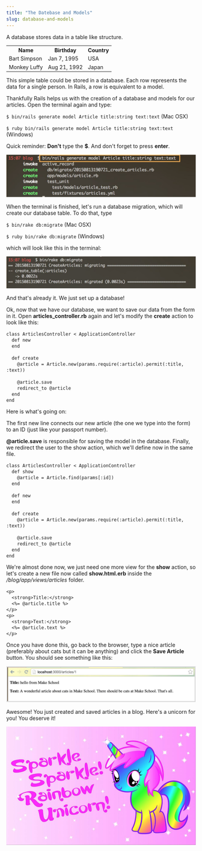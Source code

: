 ```yaml
---
title: "The Datebase and Models"
slug: database-and-models
---     
```


A database stores data in a table like structure.

<table>
  <tr>
    <th>Name</th>
    <th>Birthday</th>
    <th>Country</th>
  </tr>
  <tr>
    <td>Bart Simpson</td>
    <td>Jan 7, 1995</td>
    <td>USA</td>
  </tr>
  <tr>
    <td>Monkey Luffy</td>
    <td>Aug 21, 1992</td>
    <td>Japan</td>
  </tr>
</table>

This simple table could be stored in a database. Each row represents the data for a single person. In Rails, a row is equivalent to a model.

Thankfully Rails helps us with the creation of a database and models for our articles. Open the terminal again and type:

`$ bin/rails generate model Article title:string text:text` (Mac OSX)

`$ ruby bin/rails generate model Article title:string text:text` (Windows)

Quick reminder: **Don't** type the **$**. And don't forget to press **enter**.

![Generate Article model](./1-generate-model-article.png "Generate Article model")

When the terminal is finished, let's run a database migration, which will create our database table. To do that, type

`$ bin/rake db:migrate` (Mac OSX)

`$ ruby bin/rake db:migrate` (Windows)

which will look like this in the terminal:

![Created article in terminal](./2-created-article.png "Created article in terminal")

And that's already it. We just set up a database!

Ok, now that we have our database, we want to save our data from the form in it. Open **articles_controller.rb** again and let's modify the **create** action to look like this:

```
class ArticlesController < ApplicationController
  def new
  end

  def create
    @article = Article.new(params.require(:article).permit(:title, :text))
     
    @article.save
    redirect_to @article
  end
end
```

Here is what's going on:

The first new line connects our new article (the one we type into the form) to an ID (just like your passport number).

**@article.save** is responsible for saving the model in the database. Finally, we redirect the user to the show action, which we'll define now in the same file.

```
class ArticlesController < ApplicationController
  def show
    @article = Article.find(params[:id])
  end

  def new
  end

  def create
    @article = Article.new(params.require(:article).permit(:title, :text))
     
    @article.save
    redirect_to @article
  end
end
```

We're almost done now, we just need one more view for the **show** action, so let's create a new file now called **show.html.erb** inside the */blog/app/views/articles* folder. 

```
<p>
  <strong>Title:</strong>
  <%= @article.title %>
</p>
<p>
  <strong>Text:</strong>
  <%= @article.text %>
</p>
```

Once you have done this, go back to the browser, type a nice article (preferably about cats but it can be anything) and click the **Save Article** button. You should see something like this:

![Article from database in browser](./3-article-from-db.png "Article from database in browser")

Awesome! You just created and saved articles in a blog. Here's a unicorn for you! You deserve it!

![Colorful unicorn](./4-unicorn.png "Colorful unicorn")

